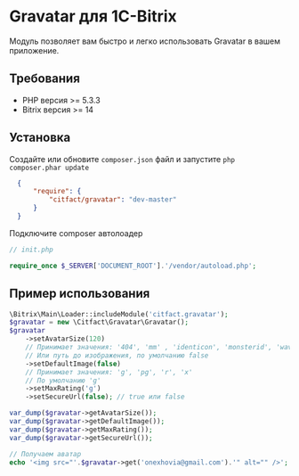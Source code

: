 Gravatar для 1C-Bitrix
=========

Модуль позволяет вам быстро и легко использовать Gravatar в вашем приложение.

## Требования

 - PHP версия >= 5.3.3
 - Bitrix версия >= 14

## Установка

Создайте или обновите ``composer.json`` файл и запустите ``php composer.phar update``
``` json
  {
      "require": {
          "citfact/gravatar": "dev-master"
      }
  }
```

Подключите composer автолоадер
``` php
// init.php

require_once $_SERVER['DOCUMENT_ROOT'].'/vendor/autoload.php';
```

## Пример использования

``` php
\Bitrix\Main\Loader::includeModule('citfact.gravatar');
$gravatar = new \Citfact\Gravatar\Gravatar();
$gravatar
    ->setAvatarSize(120)
    // Принимает значения: '404', 'mm' , 'identicon', 'monsterid', 'wavatar', 'retro'
    // Или путь до изображения, по умолчанию false
    ->setDefaultImage(false)
    // Принимает значения: 'g', 'pg', 'r', 'x'
    // По умолчанию 'g'
    ->setMaxRating('g')
    ->setSecureUrl(false); // true или false

var_dump($gravatar->getAvatarSize());
var_dump($gravatar->getDefaultImage());
var_dump($gravatar->getMaxRating());
var_dump($gravatar->getSecureUrl());

// Получаем аватар
echo '<img src="'.$gravatar->get('onexhovia@gmail.com').'" alt="" />';
```
